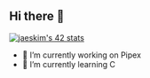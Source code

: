## Hi there 👋

<!--
**BarbaraC12/BarbaraC12** is a ✨ _special_ ✨ repository because its `README.md` (this file) appears on your GitHub profile.

Here are some ideas to get you started:

- 🔭 I’m currently working on ...
- 🌱 I’m currently learning ...
- 👯 I’m looking to collaborate on ...
- 🤔 I’m looking for help with ...
- 💬 Ask me about ...
- 📫 How to reach me: ...
- 😄 Pronouns: ...
- ⚡ Fun fact: ...
-->
<!-- Intra 42 -->
[![jaeskim's 42 stats](https://badge42.herokuapp.com/api/stats/bcano)](https://github.com/JaeSeoKim/badge42)
 - 🔭 I’m currently working on Pipex
 - 🌱 I’m currently learning C


<!--
![JaeSeoKim's Top Langs](https://github-readme-stats.vercel.app/api/top-langs/?username=BarbaraC12&layout=compact&bg_color=7f7fd5,86a8e7,91eac9&title_color=fff&text_color=fff)

![Anurag's GitHub stats](https://github-readme-stats.vercel.app/api?username=BarbaraC12&show_icons=true&theme=gruvbox)-->
